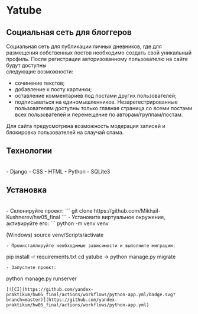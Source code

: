 # Yatube

## Социальная сеть для блоггеров

Cоциальная сеть для публикации личных дневников, где для размещения собственных постов необходимо создать свой уникальный профиль. После регистрации авторизованному пользователю на сайте будут доступны  
следующие возможности:
- сочинение текстов;
- добавление к посту картинки;
- оставление комментариев под постами других пользователей;
- подписываться на единомышленников.
Незарегестрированные пользователям доступны только главная страница со всеми постами всех пользователей и перемещение по авторам/группам/постам.

Для сайта предусмотрена возможность модерация записей и блокировка пользователей на слаучай спама.

## Технологии
<br />
- Django
- CSS
- HTML
- Python
- SQLite3

## Установка
<br />
- Склонируйте проект:
```
git clone https://github.com/Mikhail-Kushnerev/hw05_final
```
- Установите виртуальное окружение, активируйте его:
```
python -m venv venv

(Windows)
source venv/Scripts/activate
```
- Проинсталлируйте необходимые зависимости и выполните миграции:
```
pip install -r requirements.txt
cd yatube -> python manage.py migrate
```
- Запустите проект:
```
python manage.py runserver
```
[![CI](https://github.com/yandex-praktikum/hw05_final/actions/workflows/python-app.yml/badge.svg?branch=master)](https://github.com/yandex-praktikum/hw05_final/actions/workflows/python-app.yml)

